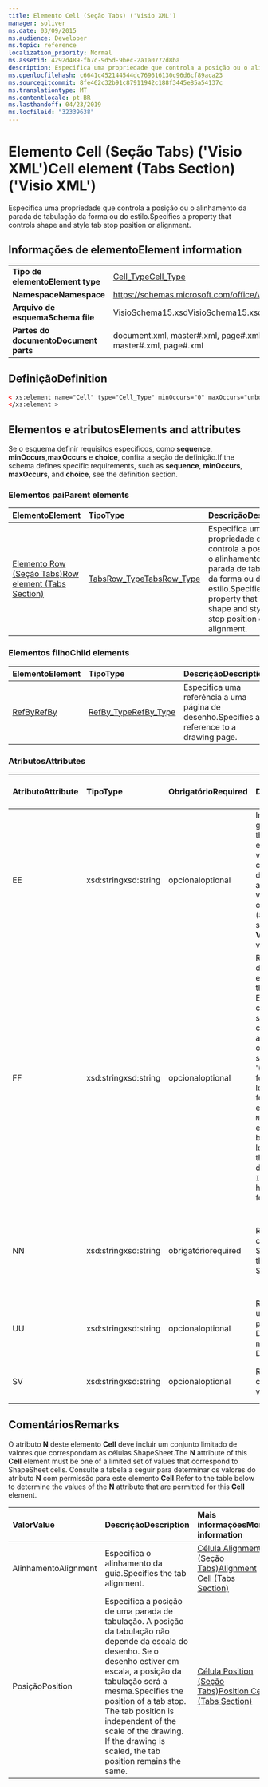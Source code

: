 ```yaml
---
title: Elemento Cell (Seção Tabs) ('Visio XML')
manager: soliver
ms.date: 03/09/2015
ms.audience: Developer
ms.topic: reference
localization_priority: Normal
ms.assetid: 4292d489-fb7c-9d5d-9bec-2a1a0772d8ba
description: Especifica uma propriedade que controla a posição ou o alinhamento da parada de tabulação da forma ou do estilo.
ms.openlocfilehash: c6641c452144544dc769616130c96d6cf89aca23
ms.sourcegitcommit: 8fe462c32b91c87911942c188f3445e85a54137c
ms.translationtype: MT
ms.contentlocale: pt-BR
ms.lasthandoff: 04/23/2019
ms.locfileid: "32339638"
---
```

# <a name="cell-element-tabs-section-visio-xml"></a><span data-ttu-id="fbebe-103">Elemento Cell (Seção Tabs) ('Visio XML')</span><span class="sxs-lookup"><span data-stu-id="fbebe-103">Cell element (Tabs Section) ('Visio XML')</span></span>

<span data-ttu-id="fbebe-104">Especifica uma propriedade que controla a posição ou o alinhamento da parada de tabulação da forma ou do estilo.</span><span class="sxs-lookup"><span data-stu-id="fbebe-104">Specifies a property that controls shape and style tab stop position or alignment.</span></span> 
  
## <a name="element-information"></a><span data-ttu-id="fbebe-105">Informações de elemento</span><span class="sxs-lookup"><span data-stu-id="fbebe-105">Element information</span></span>

|||
|:-----|:-----|
|<span data-ttu-id="fbebe-106">**Tipo de elemento**</span><span class="sxs-lookup"><span data-stu-id="fbebe-106">**Element type**</span></span> <br/> |[<span data-ttu-id="fbebe-107">Cell_Type</span><span class="sxs-lookup"><span data-stu-id="fbebe-107">Cell_Type</span></span>](cell_type-complextypevisio-xml.md) <br/> |
|<span data-ttu-id="fbebe-108">**Namespace**</span><span class="sxs-lookup"><span data-stu-id="fbebe-108">**Namespace**</span></span> <br/> |https://schemas.microsoft.com/office/visio/2012/main  <br/> |
|<span data-ttu-id="fbebe-109">**Arquivo de esquema**</span><span class="sxs-lookup"><span data-stu-id="fbebe-109">**Schema file**</span></span> <br/> |<span data-ttu-id="fbebe-110">VisioSchema15.xsd</span><span class="sxs-lookup"><span data-stu-id="fbebe-110">VisioSchema15.xsd</span></span>  <br/> |
|<span data-ttu-id="fbebe-111">**Partes do documento**</span><span class="sxs-lookup"><span data-stu-id="fbebe-111">**Document parts**</span></span> <br/> |<span data-ttu-id="fbebe-112">document.xml, master#.xml, page#.xml</span><span class="sxs-lookup"><span data-stu-id="fbebe-112">document.xml, master#.xml, page#.xml</span></span>  <br/> |
   
## <a name="definition"></a><span data-ttu-id="fbebe-113">Definição</span><span class="sxs-lookup"><span data-stu-id="fbebe-113">Definition</span></span>

```XML
< xs:element name="Cell" type="Cell_Type" minOccurs="0" maxOccurs="unbounded" >
</xs:element >
```

## <a name="elements-and-attributes"></a><span data-ttu-id="fbebe-114">Elementos e atributos</span><span class="sxs-lookup"><span data-stu-id="fbebe-114">Elements and attributes</span></span>

<span data-ttu-id="fbebe-115">Se o esquema definir requisitos específicos, como **sequence**, **minOccurs**,**maxOccurs** e **choice**, confira a seção de definição.</span><span class="sxs-lookup"><span data-stu-id="fbebe-115">If the schema defines specific requirements, such as **sequence**, **minOccurs**, **maxOccurs**, and **choice**, see the definition section.</span></span> 
  
### <a name="parent-elements"></a><span data-ttu-id="fbebe-116">Elementos pai</span><span class="sxs-lookup"><span data-stu-id="fbebe-116">Parent elements</span></span>

|<span data-ttu-id="fbebe-117">**Elemento**</span><span class="sxs-lookup"><span data-stu-id="fbebe-117">**Element**</span></span>|<span data-ttu-id="fbebe-118">**Tipo**</span><span class="sxs-lookup"><span data-stu-id="fbebe-118">**Type**</span></span>|<span data-ttu-id="fbebe-119">**Descrição**</span><span class="sxs-lookup"><span data-stu-id="fbebe-119">**Description**</span></span>|
|:-----|:-----|:-----|
|[<span data-ttu-id="fbebe-120">Elemento Row (Seção Tabs)</span><span class="sxs-lookup"><span data-stu-id="fbebe-120">Row element (Tabs Section)</span></span>](row-element-tabs-sectionvisio-xml.md) <br/> |[<span data-ttu-id="fbebe-121">TabsRow_Type</span><span class="sxs-lookup"><span data-stu-id="fbebe-121">TabsRow_Type</span></span>](tabsrow_type-complextypevisio-xml.md) <br/> |<span data-ttu-id="fbebe-122">Especifica uma propriedade que controla a posição ou o alinhamento da parada de tabulação da forma ou do estilo.</span><span class="sxs-lookup"><span data-stu-id="fbebe-122">Specifies a property that controls shape and style tab stop position or alignment.</span></span>  <br/> |
   
### <a name="child-elements"></a><span data-ttu-id="fbebe-123">Elementos filho</span><span class="sxs-lookup"><span data-stu-id="fbebe-123">Child elements</span></span>

|<span data-ttu-id="fbebe-124">**Elemento**</span><span class="sxs-lookup"><span data-stu-id="fbebe-124">**Element**</span></span>|<span data-ttu-id="fbebe-125">**Tipo**</span><span class="sxs-lookup"><span data-stu-id="fbebe-125">**Type**</span></span>|<span data-ttu-id="fbebe-126">**Descrição**</span><span class="sxs-lookup"><span data-stu-id="fbebe-126">**Description**</span></span>|
|:-----|:-----|:-----|
|[<span data-ttu-id="fbebe-127">RefBy</span><span class="sxs-lookup"><span data-stu-id="fbebe-127">RefBy</span></span>](refby-element-cell_type-complextypevisio-xml.md) <br/> |[<span data-ttu-id="fbebe-128">RefBy_Type</span><span class="sxs-lookup"><span data-stu-id="fbebe-128">RefBy_Type</span></span>](refby_type-complextypevisio-xml.md) <br/> |<span data-ttu-id="fbebe-129">Especifica uma referência a uma página de desenho.</span><span class="sxs-lookup"><span data-stu-id="fbebe-129">Specifies a reference to a drawing page.</span></span>  <br/> |
   
### <a name="attributes"></a><span data-ttu-id="fbebe-130">Atributos</span><span class="sxs-lookup"><span data-stu-id="fbebe-130">Attributes</span></span>

|<span data-ttu-id="fbebe-131">**Atributo**</span><span class="sxs-lookup"><span data-stu-id="fbebe-131">**Attribute**</span></span>|<span data-ttu-id="fbebe-132">**Tipo**</span><span class="sxs-lookup"><span data-stu-id="fbebe-132">**Type**</span></span>|<span data-ttu-id="fbebe-133">**Obrigatório**</span><span class="sxs-lookup"><span data-stu-id="fbebe-133">**Required**</span></span>|<span data-ttu-id="fbebe-134">**Descrição**</span><span class="sxs-lookup"><span data-stu-id="fbebe-134">**Description**</span></span>|<span data-ttu-id="fbebe-135">**Valores possíveis**</span><span class="sxs-lookup"><span data-stu-id="fbebe-135">**Possible values**</span></span>|
|:-----|:-----|:-----|:-----|:-----|
|<span data-ttu-id="fbebe-136">E</span><span class="sxs-lookup"><span data-stu-id="fbebe-136">E</span></span>  <br/> |<span data-ttu-id="fbebe-137">xsd:string</span><span class="sxs-lookup"><span data-stu-id="fbebe-137">xsd:string</span></span>  <br/> |<span data-ttu-id="fbebe-138">opcional</span><span class="sxs-lookup"><span data-stu-id="fbebe-138">optional</span></span>  <br/> |<span data-ttu-id="fbebe-139">Indica que a fórmula gera um erro.</span><span class="sxs-lookup"><span data-stu-id="fbebe-139">Indicates that the formula evaluates to an error.</span></span> <span data-ttu-id="fbebe-140">O valor de **E** é atual (uma cadeia de mensagem de erro); o valor do atributo **V** é o último valor válido.</span><span class="sxs-lookup"><span data-stu-id="fbebe-140">The value of **E** is the current value (an error message string); the value of the **V** attribute is the last valid value.</span></span>  <br/> |<span data-ttu-id="fbebe-141">Uma cadeia de caracteres de mensagem de erro.</span><span class="sxs-lookup"><span data-stu-id="fbebe-141">An error message string.</span></span>  <br/> |
|<span data-ttu-id="fbebe-142">F</span><span class="sxs-lookup"><span data-stu-id="fbebe-142">F</span></span>  <br/> |<span data-ttu-id="fbebe-143">xsd:string</span><span class="sxs-lookup"><span data-stu-id="fbebe-143">xsd:string</span></span>  <br/> |<span data-ttu-id="fbebe-144">opcional</span><span class="sxs-lookup"><span data-stu-id="fbebe-144">optional</span></span>  <br/> | <span data-ttu-id="fbebe-145">Representa a fórmula do elemento.</span><span class="sxs-lookup"><span data-stu-id="fbebe-145">Represents the element's formula.</span></span> <span data-ttu-id="fbebe-146">Esse atributo pode conter uma das seguintes cadeias de caracteres:</span><span class="sxs-lookup"><span data-stu-id="fbebe-146">This attribute can contain one of the following strings:</span></span>  <br/>  <span data-ttu-id="fbebe-147">'(alguma fórmula)' se a fórmula existir localmente</span><span class="sxs-lookup"><span data-stu-id="fbebe-147">'(some formula)' if the formula exists locally</span></span>  <br/>  <span data-ttu-id="fbebe-148">`No Formula` se a fórmula estiver excluída ou bloqueada localmente</span><span class="sxs-lookup"><span data-stu-id="fbebe-148">`No Formula` if the formula is locally deleted or blocked</span></span>  <br/>  <span data-ttu-id="fbebe-149">`Inh` se a fórmula for herdada.</span><span class="sxs-lookup"><span data-stu-id="fbebe-149">`Inh` if the formula is inherited.</span></span>  <br/> |<span data-ttu-id="fbebe-150">Uma fórmula.</span><span class="sxs-lookup"><span data-stu-id="fbebe-150">A formula.</span></span>  <br/> |
|<span data-ttu-id="fbebe-151">N</span><span class="sxs-lookup"><span data-stu-id="fbebe-151">N</span></span>  <br/> |<span data-ttu-id="fbebe-152">xsd:string</span><span class="sxs-lookup"><span data-stu-id="fbebe-152">xsd:string</span></span>  <br/> |<span data-ttu-id="fbebe-153">obrigatório</span><span class="sxs-lookup"><span data-stu-id="fbebe-153">required</span></span>  <br/> |<span data-ttu-id="fbebe-154">Representa o nome da célula ShapeSheet.</span><span class="sxs-lookup"><span data-stu-id="fbebe-154">Represents the name of the ShapeSheet cell.</span></span>  <br/> |<span data-ttu-id="fbebe-155">O nome da célula ShapeSheet.</span><span class="sxs-lookup"><span data-stu-id="fbebe-155">The name of the ShapeSheet cell.</span></span>  <br/> <span data-ttu-id="fbebe-156">Confira a seção Comentários abaixo.</span><span class="sxs-lookup"><span data-stu-id="fbebe-156">See the Remarks section below.</span></span>  <br/> |
|<span data-ttu-id="fbebe-157">U</span><span class="sxs-lookup"><span data-stu-id="fbebe-157">U</span></span>  <br/> |<span data-ttu-id="fbebe-158">xsd:string</span><span class="sxs-lookup"><span data-stu-id="fbebe-158">xsd:string</span></span>  <br/> |<span data-ttu-id="fbebe-159">opcional</span><span class="sxs-lookup"><span data-stu-id="fbebe-159">optional</span></span>  <br/> |<span data-ttu-id="fbebe-160">Representa uma unidade de medida. O padrão é DL.</span><span class="sxs-lookup"><span data-stu-id="fbebe-160">Represents a unit of measure The default is DL.</span></span>  <br/> |<span data-ttu-id="fbebe-161">As unidades da célula.</span><span class="sxs-lookup"><span data-stu-id="fbebe-161">The units of the cell.</span></span>  <br/> |
|<span data-ttu-id="fbebe-162">S</span><span class="sxs-lookup"><span data-stu-id="fbebe-162">V</span></span>  <br/> |<span data-ttu-id="fbebe-163">xsd:string</span><span class="sxs-lookup"><span data-stu-id="fbebe-163">xsd:string</span></span>  <br/> |<span data-ttu-id="fbebe-164">opcional</span><span class="sxs-lookup"><span data-stu-id="fbebe-164">optional</span></span>  <br/> |<span data-ttu-id="fbebe-165">Representa o valor da célula.</span><span class="sxs-lookup"><span data-stu-id="fbebe-165">Represents the value of the cell.</span></span>  <br/> |<span data-ttu-id="fbebe-166">O valor da célula ShapeSheet.</span><span class="sxs-lookup"><span data-stu-id="fbebe-166">The value of the ShapeSheet cell.</span></span>  <br/> |
   
## <a name="remarks"></a><span data-ttu-id="fbebe-167">Comentários</span><span class="sxs-lookup"><span data-stu-id="fbebe-167">Remarks</span></span>

<span data-ttu-id="fbebe-168">O atributo **N** deste elemento **Cell** deve incluir um conjunto limitado de valores que correspondam às células ShapeSheet.</span><span class="sxs-lookup"><span data-stu-id="fbebe-168">The **N** attribute of this **Cell** element must be one of a limited set of values that correspond to ShapeSheet cells.</span></span> <span data-ttu-id="fbebe-169">Consulte a tabela a seguir para determinar os valores do atributo **N** com permissão para este elemento **Cell**.</span><span class="sxs-lookup"><span data-stu-id="fbebe-169">Refer to the table below to determine the values of the **N** attribute that are permitted for this **Cell** element.</span></span> 
  
|<span data-ttu-id="fbebe-170">**Valor**</span><span class="sxs-lookup"><span data-stu-id="fbebe-170">**Value**</span></span>|<span data-ttu-id="fbebe-171">**Descrição**</span><span class="sxs-lookup"><span data-stu-id="fbebe-171">**Description**</span></span>|<span data-ttu-id="fbebe-172">**Mais informações**</span><span class="sxs-lookup"><span data-stu-id="fbebe-172">**More information**</span></span>|
|:-----|:-----|:-----|
|<span data-ttu-id="fbebe-173">Alinhamento</span><span class="sxs-lookup"><span data-stu-id="fbebe-173">Alignment</span></span>  <br/> |<span data-ttu-id="fbebe-174">Especifica o alinhamento da guia.</span><span class="sxs-lookup"><span data-stu-id="fbebe-174">Specifies the tab alignment.</span></span>  <br/> |[<span data-ttu-id="fbebe-175">Célula Alignment (Seção Tabs)</span><span class="sxs-lookup"><span data-stu-id="fbebe-175">Alignment Cell (Tabs Section)</span></span>](alignment-cell-tabs-section.md) <br/> |
|<span data-ttu-id="fbebe-176">Posição</span><span class="sxs-lookup"><span data-stu-id="fbebe-176">Position</span></span>  <br/> |<span data-ttu-id="fbebe-p104">Especifica a posição de uma parada de tabulação. A posição da tabulação não depende da escala do desenho. Se o desenho estiver em escala, a posição da tabulação será a mesma.</span><span class="sxs-lookup"><span data-stu-id="fbebe-p104">Specifies the position of a tab stop. The tab position is independent of the scale of the drawing. If the drawing is scaled, the tab position remains the same.</span></span>  <br/> |[<span data-ttu-id="fbebe-180">Célula Position (Seção Tabs)</span><span class="sxs-lookup"><span data-stu-id="fbebe-180">Position Cell (Tabs Section)</span></span>](position-cell-tabs-section.md) <br/> |
   


